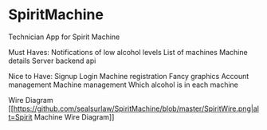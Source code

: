 # SpiritMachine
Technician App for Spirit Machine

Must Haves:
  Notifications of low alcohol levels
  List of machines
  Machine details
  Server backend api
  
Nice to Have:
  Signup
  Login
  Machine registration
  Fancy graphics
  Account management
  Machine management
  Which alcohol is in each machine
  
  Wire Diagram
  [[https://github.com/sealsurlaw/SpiritMachine/blob/master/SpiritWire.png|alt=Spirit Machine Wire Diagram]]

 
